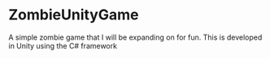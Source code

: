 # ZombieUnityGame
A simple zombie game that I will be expanding on for fun. This is developed in Unity using the C# framework
